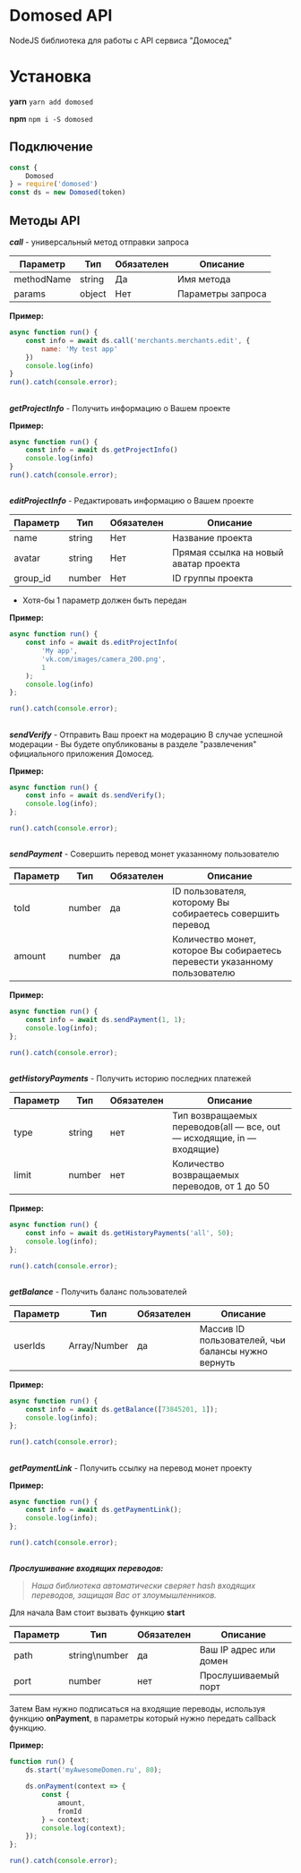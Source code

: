 # Domosed API

NodeJS библиотека для работы с API сервиса "Домосед"

# Установка

**yarn**
 `yarn add domosed`

 
**npm**
 `npm i -S domosed`

## Подключение

``` js
const {
    Domosed
} = require('domosed')
const ds = new Domosed(token)
```

## Методы API

***call*** - универсальный метод отправки запроса

| Параметр | Тип | Обязателен | Описание |
|--|--|--|--|
| methodName | string | Да |Имя метода |
| params | object | Нет | Параметры запроса |

**Пример:**

``` js
async function run() {
    const info = await ds.call('merchants.merchants.edit', {
        name: 'My test app'
    })
    console.log(info)
}
run().catch(console.error);
```

##
***getProjectInfo*** - Получить информацию о Вашем проекте

**Пример:**

``` js
async function run() {
    const info = await ds.getProjectInfo()
    console.log(info)
}
run().catch(console.error);
```

##
***editProjectInfo*** - Редактировать информацию о Вашем проекте

| Параметр | Тип | Обязателен | Описание |
|--|--|--|--|
| name | string | Нет | Название проекта |
| avatar| string | Нет | Прямая ссылка на новый аватар проекта |
| group_id| number | Нет | ID группы проекта |

* Хотя-бы 1 параметр должен быть передан

**Пример:**

``` js
async function run() {
    const info = await ds.editProjectInfo(
        'My app',
        'vk.com/images/camera_200.png',
        1
    );
    console.log(info)
};

run().catch(console.error);
```

##
***sendVerify*** - Отправить Ваш проект на модерацию
В случае успешной модерации - Вы будете опубликованы в разделе "развлечения" официального приложения Домосед.

**Пример:**

``` js
async function run() {
    const info = await ds.sendVerify();
    console.log(info);
};

run().catch(console.error);
```

##
***sendPayment*** - Совершить перевод монет указанному пользователю

| Параметр | Тип | Обязателен | Описание |
|--|--|--|--|
| toId| number | да| ID пользователя, которому Вы собираетесь совершить перевод |
| amount | number | да|Количество монет, которое Вы собираетесь перевести указанному пользователю  |

**Пример:**

``` js
async function run() {
    const info = await ds.sendPayment(1, 1);
    console.log(info);
};

run().catch(console.error);
```

##
***getHistoryPayments*** - Получить историю последних платежей

| Параметр | Тип | Обязателен | Описание |
|--|--|--|--|
| type | string | нет| Тип возвращаемых переводов(all — все, out — исходящие, in — входящие) |
| limit | number | нет |Количество возвращаемых переводов, от 1 до 50  |

**Пример:**

``` js
async function run() {
    const info = await ds.getHistoryPayments('all', 50);
    console.log(info);
};

run().catch(console.error);
```

##
***getBalance*** - Получить баланс пользователей

| Параметр | Тип | Обязателен | Описание |
|--|--|--|--|
| userIds | Array<Number>/Number | да | Массив ID пользователей, чьи балансы нужно вернуть |

**Пример:**

``` js
async function run() {
    const info = await ds.getBalance([73845201, 1]);
    console.log(info);
};

run().catch(console.error);
```

##
***getPaymentLink*** - Получить ссылку на перевод монет проекту

**Пример:**

``` js
async function run() {
    const info = await ds.getPaymentLink();
    console.log(info);
};

run().catch(console.error);
```

##
***Прослушивание входящих переводов:***

> *Наша библиотека автоматически сверяет hash входящих переводов, защищая Вас от злоумышленников.*

Для начала Вам стоит вызвать функцию **start**

| Параметр | Тип | Обязателен | Описание |
|--|--|--|--|
| path| string\number  | да | Ваш IP адрес или домен |
| port | number | нет |Прослушиваемый порт |

Затем Вам нужно подписаться на входящие переводы, используя функцию **onPayment**, в параметры который нужно передать callback функцию.

**Пример:**

``` js
function run() {
    ds.start('myAwesomeDomen.ru', 80);

    ds.onPayment(context => {
        const {
            amount,
            fromId
        } = context;
        console.log(context);
    });
};

run().catch(console.error);
```
